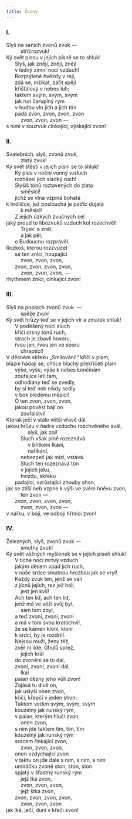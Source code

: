 ```yaml
---
title: Zvony
---
```


### I.

  

Slyš na saních zvonů zvuk —  
          stříbrozvuk!  
Ký svět plesu v jejich písně se to shluk!  
      Slyš, jak znějí, znějí, znějí  
      v ledný zimní noci vzduch!  
      Rozptýlené hvězdy v reji,  
      zdá se, mžikat, zářit spějí  
      křišťálový v nebes luh;  
      taktem svým, svým, svým  
      jak run čaruplný rým  
      v hudbu vln jich a jich tón  
      padá zvon, zvon, zvon, zvon  
          zvon, zvon, zvon —  
s nimi v souzvuk cinkající, výskající zvon!

### II.

  

Svatebních, slyš, zvonů zvuk,  
          zlatý zvuk!  
Ký svět štěstí v jejich písni se to shluk!  
      Ký ples v noční vonný vzduch  
      rozházel jich sladký ruch!  
      Slyšíš tónů roztavených do zlata  
          směsici!  
      jichž se vlna vzpíná bohatá  
k hrdličce, jež poslouchá je patříc dojatá  
          k měsíci!  
      Z jejich úzkých zvučných cel  
jaký proud to libozvuků vzduch kol rozechvěl!  
          Trysk’ a zněl,  
          a jak pěl,  
      o Budoucnu rozprávěl.  
Rozkoš, kterou rozzvučel  
      se ten znící, houpající  
          zvon, zvon, zvon,  
      zvon, zvon, zvon, zvon,  
          zvon, zvon, zvon, —  
rhythmem znící, cinkající zvon!

### III.

  

Slyš na poplach zvonů zvuk. —  
          spěže zvuk!  
Ký svět hrůzy teď se v jejich vír a zmatek shluk!  
      V poděšený noci sluch  
      křičí drsný tónů ruch,  
      strach je zbavil hovoru,  
      řvou jen, řvou jen ve sboru  
          chraptící!  
V děsném skřeku „Smilování!“ křičí v plam,  
blázni hádají se, chtíce hluchý překřičeti plam  
      výše, výše, výše k nebes končinám  
      zoufajíce letí tam,  
      odhodlány teď se zvedly,  
      by si teď neb nikdy sedly  
      v bok bledému měsíci!  
      Ó ten zvon, zvon, zvon,  
      jakou pověst bájí on  
          zoufalství!  
Kterak ječí v stále větší vřavě dál,  
jakou hrůzu v ňadra vzduchu rozchvěného svál,  
               slyš, jak zní!  
          Sluch však plně rozeznává  
               v břitkém lkání,  
               naříkání,  
          nebezpeč jak mizí, vstává.  
          Sluch ten rozeznává tón  
          v jejich jeku,  
          hvizdu, skřeku  
      padající, vzrůstající zhouby shon,  
jak se ztiší neb vzpne k výši ve svém hněvu zvon,  
          ten zvon —  
      zvon, zvon, zvon, zvon,  
          zvon, zvon, zvon —  
v nářku, v boji, ve odboji hřmící zvon!

### IV.

  

Železných, slyš, zvonů zvuk —  
          smutný zvuk!  
Ký svět vážných myšlenek se v jejich píseň shluk!  
      V tiché noci mrtvý vzduch  
      jakým děsem vpad jich ruch,  
      v naše srdce smutnou hrozbou jak se vryl!  
      Každý zvuk ten, jenž se valí  
      z jícnů jejich, rez jež halí,  
          jest jen kvil!  
      Ach ten lid, ach ten lid,  
      jenž má ve věži svůj byt,  
          sám tam zbyl,  
      a teď zvoní, zvoní, zvoní  
      a má v tom svou kratochvíl,  
      že se kámen kloní, kloní  
      k srdci, by je rozdrtil.  
      Nejsou muži, ženy též,  
      zvěř ni lidé, Ghulů spřež,  
          jejich král  
      do zvonění se to dal,  
      zvoní, zvoní, zvoní dál,  
          lkal  
      paian děsný jeho vůlí zvon!  
      Zajásá tu divě on,  
      jak uslyší onen zvon,  
      křičí, křepčí v jeden shon;  
      Taktem veden svým, svým, svým  
      kouzelný jak runský rým,  
      v paian, kterým hlučí zvon,  
          onen zvon,  
      s ním jde taktem tím, tím, tím  
      kouzelný jak runský rým  
      srdcem řinkající zvon,  
          zvon, zvon, zvon,  
      onen vzdychající zvon  
      v taktu on jde dále s ním, s ním, s ním  
      umíráčku zvoně ston, ston, ston  
      spjatý v šťastný runský rým  
          jejž lká zvon,  
          zvon, zvon, zvon,  
          jejž štká zvon,  
      zvon, zvon, zvon, zvon,  
          zvon, zvon, zvon  
jak lká, ječí, duní v křeči zvon!
